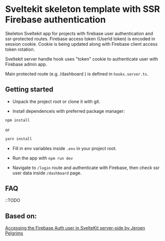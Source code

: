 # Sveltekit skeleton template with SSR Firebase authentication

Skeleton Sveltekit app for projects with firebase user authentication and ssr-protected routes.
Firebase access token (UserId token) is encoded in session cookie.
Cookie is being updated along with Firebase client access token rotation.

Sveltekit server handle hook uses "token" cookie to authenticate user with Firebase admin app.

Main protected route (e.g. /dashboard ) is defined in `hooks.server.ts`.

## Getting started


- Unpack the project root or clone it with git.

- Install dependenceis with preferred package manager:

```bash
npm install
```

or 

```bash
yarn install
```

- Fill in env variables inside `.env` in your project root.

- Run the app with `npm run dev`
- Navigate to `/login` route and authenticate with Firebase, then check ssr user data inside `/dashboard` page.

## FAQ

::TODO

## Based on:

[Accessing the Firebase Auth user in SvelteKit server-side by Jeroen Pelgrims](https://jeroenpelgrims.com/access-the-firebase-auth-user-in-sveltekit-server-side/)



